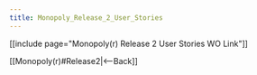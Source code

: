 ```yaml
---
title: Monopoly_Release_2_User_Stories
---
```

[[include page="Monopoly(r) Release 2 User Stories WO Link"]]

[[Monopoly(r)#Release2|<--Back]]